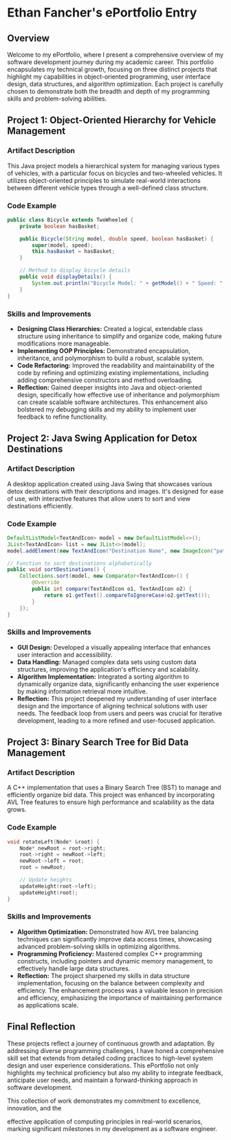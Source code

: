 # Ethan Fancher's ePortfolio Entry

## Overview

Welcome to my ePortfolio, where I present a comprehensive overview of my software development journey during my academic career. This portfolio encapsulates my technical growth, focusing on three distinct projects that highlight my capabilities in object-oriented programming, user interface design, data structures, and algorithm optimization. Each project is carefully chosen to demonstrate both the breadth and depth of my programming skills and problem-solving abilities.

## Project 1: Object-Oriented Hierarchy for Vehicle Management

### Artifact Description

This Java project models a hierarchical system for managing various types of vehicles, with a particular focus on bicycles and two-wheeled vehicles. It utilizes object-oriented principles to simulate real-world interactions between different vehicle types through a well-defined class structure.

### Code Example

```java
public class Bicycle extends TwoWheeled {
    private boolean hasBasket;

    public Bicycle(String model, double speed, boolean hasBasket) {
        super(model, speed);
        this.hasBasket = hasBasket;
    }

    // Method to display bicycle details
    public void displayDetails() {
        System.out.println("Bicycle Model: " + getModel() + " Speed: " + getSpeed() + " Basket: " + hasBasket);
    }
}
```

### Skills and Improvements

- **Designing Class Hierarchies:** Created a logical, extendable class structure using inheritance to simplify and organize code, making future modifications more manageable.
- **Implementing OOP Principles:** Demonstrated encapsulation, inheritance, and polymorphism to build a robust, scalable system.
- **Code Refactoring:** Improved the readability and maintainability of the code by refining and optimizing existing implementations, including adding comprehensive constructors and method overloading.
- **Reflection:** Gained deeper insights into Java and object-oriented design, specifically how effective use of inheritance and polymorphism can create scalable software architectures. This enhancement also bolstered my debugging skills and my ability to implement user feedback to refine functionality.

## Project 2: Java Swing Application for Detox Destinations

### Artifact Description

A desktop application created using Java Swing that showcases various detox destinations with their descriptions and images. It's designed for ease of use, with interactive features that allow users to sort and view destinations efficiently.

### Code Example

```java
DefaultListModel<TextAndIcon> model = new DefaultListModel<>();
JList<TextAndIcon> list = new JList<>(model);
model.addElement(new TextAndIcon("Destination Name", new ImageIcon("path/to/image.jpg")));

// Function to sort destinations alphabetically
public void sortDestinations() {
    Collections.sort(model, new Comparator<TextAndIcon>() {
        @Override
        public int compare(TextAndIcon o1, TextAndIcon o2) {
            return o1.getText().compareToIgnoreCase(o2.getText());
        }
    });
}
```

### Skills and Improvements

- **GUI Design:** Developed a visually appealing interface that enhances user interaction and accessibility.
- **Data Handling:** Managed complex data sets using custom data structures, improving the application's efficiency and scalability.
- **Algorithm Implementation:** Integrated a sorting algorithm to dynamically organize data, significantly enhancing the user experience by making information retrieval more intuitive.
- **Reflection:** This project deepened my understanding of user interface design and the importance of aligning technical solutions with user needs. The feedback loop from users and peers was crucial for iterative development, leading to a more refined and user-focused application.

## Project 3: Binary Search Tree for Bid Data Management

### Artifact Description

A C++ implementation that uses a Binary Search Tree (BST) to manage and efficiently organize bid data. This project was enhanced by incorporating AVL Tree features to ensure high performance and scalability as the data grows.

### Code Example

```cpp
void rotateLeft(Node* &root) {
    Node* newRoot = root->right;
    root->right = newRoot->left;
    newRoot->left = root;
    root = newRoot;

    // Update heights
    updateHeight(root->left);
    updateHeight(root);
}
```

### Skills and Improvements

- **Algorithm Optimization:** Demonstrated how AVL tree balancing techniques can significantly improve data access times, showcasing advanced problem-solving skills in optimizing algorithms.
- **Programming Proficiency:** Mastered complex C++ programming constructs, including pointers and dynamic memory management, to effectively handle large data structures.
- **Reflection:** The project sharpened my skills in data structure implementation, focusing on the balance between complexity and efficiency. The enhancement process was a valuable lesson in precision and efficiency, emphasizing the importance of maintaining performance as applications scale.

## Final Reflection

These projects reflect a journey of continuous growth and adaptation. By addressing diverse programming challenges, I have honed a comprehensive skill set that extends from detailed coding practices to high-level system design and user experience considerations. This ePortfolio not only highlights my technical proficiency but also my ability to integrate feedback, anticipate user needs, and maintain a forward-thinking approach in software development.

This collection of work demonstrates my commitment to excellence, innovation, and the

 effective application of computing principles in real-world scenarios, marking significant milestones in my development as a software engineer.
